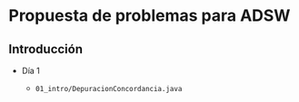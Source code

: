 # Propuesta de problemas para ADSW

## Introducción

* Día 1

  * `01_intro/DepuracionConcordancia.java`
